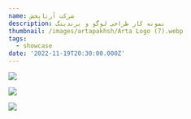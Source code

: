 ```yaml
---
name: شرکت آرتاپخش
description: نمونه کار طراحی لوگو و برندینگ
thumbnail: /images/artapakhsh/Arta Logo (7).webp
tags:
  - showcase
date: '2022-11-19T20:30:00.000Z'
---
```


![](</images/artapakhsh/Arta Logo (7).webp> "")

![](</images/artapakhsh/Arta Logo (1).webp> "")

![](</images/artapakhsh/Arta Logo (6).webp> "")
